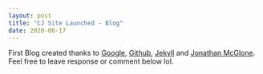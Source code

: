 ```yaml
---
layout: post
title: "CJ Site Launched - Blog"
date: 2020-06-17
---
```


First Blog created thanks to [Google](https://google.com/), [Github](https://github.com/), [Jekyll](http://jekyllrb.com) and [Jonathan McGlone](http://jmcglone.com/). Feel free to leave response or comment below lol.
